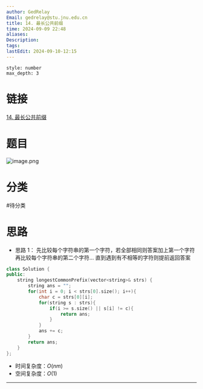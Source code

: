 ```yaml
---
author: GedRelay
Email: gedrelay@stu.jnu.edu.cn
title: 14. 最长公共前缀
time: 2024-09-09 22:48
aliases: 
Description: 
tags: 
lastEdit: 2024-09-10-12:15
---
```


```toc
style: number
max_depth: 3
```

# 链接
[14. 最长公共前缀](https://leetcode.cn/problems/longest-common-prefix/) 

# 题目
![image.png](https://ged-pic-bed.oss-cn-guangzhou.aliyuncs.com/img/202409092249662.png)


# 分类
#待分类

# 思路
- 思路 1：
先比较每个字符串的第一个字符，若全部相同则答案加上第一个字符
再比较每个字符串的第二个字符...
直到遇到有不相等的字符则提前返回答案


```cpp
class Solution {
public:
    string longestCommonPrefix(vector<string>& strs) {
        string ans = "";
        for(int i = 0; i < strs[0].size(); i++){
            char c = strs[0][i];
            for(string s : strs){
                if(i >= s.size() || s[i] != c){
                    return ans;
                }
            }
            ans += c;
        }
        return ans;
    }
};
```


- 时间复杂度：${O\left( nm \right)  }$ 
- 空间复杂度：${O\left( 1 \right)  }$ 


---

